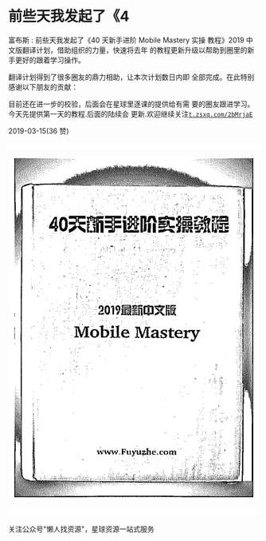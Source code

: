 # 前些天我发起了《4

富布斯 : 前些天我发起了《40 天新手进阶 Mobile Mastery 实操 教程》2019 中文版翻译计划，借助组织的力量，快速将去年 的教程更新升级以帮助到圈里的新手更好的跟着学习操作。

翻译计划得到了很多圈友的鼎力相助，让本次计划数日内即 全部完成。在此特别感谢以下朋友的贡献：

目前还在进一步的校验，后面会在星球里逐课的提供给有需 要的圈友跟进学习。今天先提供第一天的教程.后面的陆续会 更新.欢迎继续关注[`t.zsxq.com/2bMrjaE`](https://t.zsxq.com/2bMrjaE)

2019-03-15(36 赞)

![image](img/Image_054.png)

![image](img/Image_055.png)

![image](img/Image_056.png)

关注公众号"懒人找资源"，星球资源一站式服务